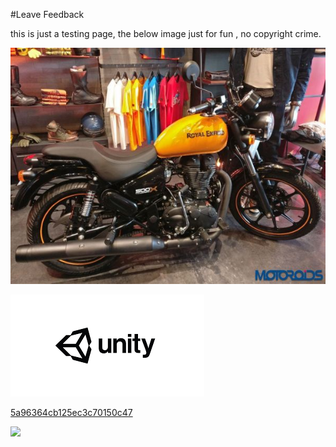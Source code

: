 #Leave Feedback

<div id="feedback-container"></div>
this is just a testing page,
the below image just for fun , no copyright crime.

![abc](Images/DW5aead81872108e682ce28fef.png)

![abc](Images/DW5a963922d2f2b83b4ce3e9c6.png)


[5a96364cb125ec3c70150c47](Examples/DW5a96364cb125ec3c70150c47.cs)

![](https://images.pexels.com/photos/67636/rose-blue-flower-rose-blooms-67636.jpeg)
